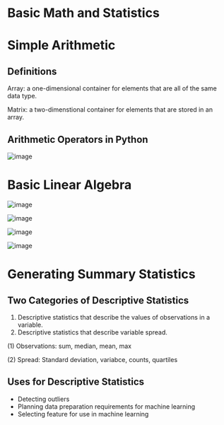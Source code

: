 # Basic Math and Statistics

# Simple Arithmetic

## Definitions

Array: a one-dimensional container for elements that are all of the same data type. 

Matrix: a two-dimenstional container for elements that are stored in an array. 

## Arithmetic Operators in Python

![image](https://user-images.githubusercontent.com/76530973/192800019-e0582ba0-c556-4d7c-a9d9-6a4aa3b99129.png)

# Basic Linear Algebra 

![image](https://user-images.githubusercontent.com/76530973/192805410-5d59d8e7-a9dd-4b60-ad6b-b2230999447b.png)

![image](https://user-images.githubusercontent.com/76530973/192805519-2a9f58a9-5dc9-491b-956a-0ba00fb9bd7d.png)

![image](https://user-images.githubusercontent.com/76530973/192805583-cae81ec5-fb78-4d11-aea4-666d137f93bb.png)

![image](https://user-images.githubusercontent.com/76530973/192807704-e1c8b90e-5675-422d-8380-eed331095ef7.png)

# Generating Summary Statistics

## Two Categories of Descriptive Statistics

1. Descriptive statistics that describe the values of observations in a variable.
2. Descriptive statistics that describe variable spread. 

(1) Observations: sum, median, mean, max

(2) Spread: Standard deviation, variabce, counts, quartiles

## Uses for Descriptive Statistics

* Detecting outliers
* Planning data preparation requirements for machine learning
* Selecting feature for use in machine learning


